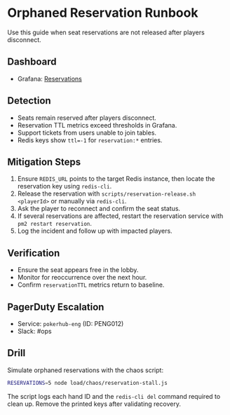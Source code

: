 # Orphaned Reservation Runbook
<!-- Update service IDs in this file if PagerDuty services change -->

Use this guide when seat reservations are not released after players disconnect.

## Dashboard
- Grafana: [Reservations](../analytics-dashboards.md)

## Detection
- Seats remain reserved after players disconnect.
- Reservation TTL metrics exceed thresholds in Grafana.
- Support tickets from users unable to join tables.
- Redis keys show `ttl=-1` for `reservation:*` entries.

## Mitigation Steps
1. Ensure `REDIS_URL` points to the target Redis instance, then locate the reservation key using `redis-cli`.
2. Release the reservation with `scripts/reservation-release.sh <playerId>` or manually via `redis-cli`.
3. Ask the player to reconnect and confirm the seat status.
4. If several reservations are affected, restart the reservation service with `pm2 restart reservation`.
5. Log the incident and follow up with impacted players.

## Verification
- Ensure the seat appears free in the lobby.
- Monitor for reoccurrence over the next hour.
- Confirm `reservationTTL` metrics return to baseline.

## PagerDuty Escalation
- Service: `pokerhub-eng` (ID: PENG012) <!-- Update ID if PagerDuty service changes -->
- Slack: #ops

## Drill

Simulate orphaned reservations with the chaos script:

```sh
RESERVATIONS=5 node load/chaos/reservation-stall.js
```

The script logs each hand ID and the `redis-cli del` command required to clean
up. Remove the printed keys after validating recovery.
